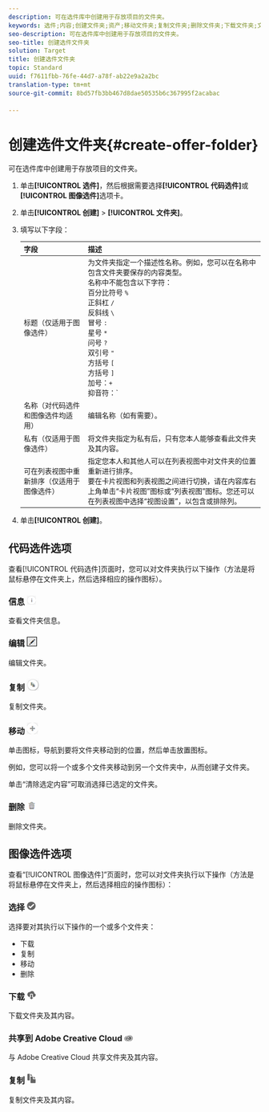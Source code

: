 ```yaml
---
description: 可在选件库中创建用于存放项目的文件夹。
keywords: 选件;内容;创建文件夹;资产;移动文件夹;复制文件夹;删除文件夹;下载文件夹;文件夹
seo-description: 可在选件库中创建用于存放项目的文件夹。
seo-title: 创建选件文件夹
solution: Target
title: 创建选件文件夹
topic: Standard
uuid: f7611fbb-76fe-44d7-a78f-ab22e9a2a2bc
translation-type: tm+mt
source-git-commit: 8bd57fb3bb467d8dae50535b6c367995f2acabac

---
```



# 创建选件文件夹{#create-offer-folder}

可在选件库中创建用于存放项目的文件夹。

1. 单击&#x200B;**[!UICONTROL 选件]**，然后根据需要选择&#x200B;**[!UICONTROL 代码选件]**&#x200B;或&#x200B;**[!UICONTROL 图像选件]**&#x200B;选项卡。
1. 单击&#x200B;**[!UICONTROL 创建]** &gt; **[!UICONTROL 文件夹]**。
1. 填写以下字段：

   | 字段 | 描述 |
   |--- |--- |
   | 标题（仅适用于图像选件） | 为文件夹指定一个描述性名称。例如，您可以在名称中包含文件夹要保存的内容类型。<br>名称中不能包含以下字符：<br>百分比符号 `%`<br>正斜杠 `/`<br>反斜线 `\`<br>冒号 `:`<br>星号 `*`<br>问号 `?`<br>双引号 `"`<br>方括号 `[`<br>方括号 `]`<br>加号：`+`<br>抑音符：`|`<br>句号：`.`<br>井号：`#`<br>花括号：`{`<br>花括号`}`<br>插入符号 `^`<br>分号 `;`<br>您可以使用连字符 (`- `) 来替代这些字符。 |
   | 名称（对代码选件和图像选件均适用） | 编辑名称（如有需要）。 |
   | 私有（仅适用于图像选件） | 将文件夹指定为私有后，只有您本人能够查看此文件夹及其内容。 |
   | 可在列表视图中重新排序（仅适用于图像选件） | 指定您本人和其他人可以在列表视图中对文件夹的位置重新进行排序。<br>要在卡片视图和列表视图之间进行切换，请在内容库右上角单击“卡片视图”图标或“列表视图”图标。您还可以在列表视图中选择“视图设置”，以包含或排除列。 |

1. 单击&#x200B;**[!UICONTROL 创建]**。

## 代码选件选项

查看[!UICONTROL 代码选件]页面时，您可以对文件夹执行以下操作（方法是将鼠标悬停在文件夹上，然后选择相应的操作图标）。

### 信息 ![](assets/icon_info.png)

查看文件夹信息。

### 编辑 ![](assets/icon_edit.png)

编辑文件夹。

### 复制 ![](assets/icon_copy.png)

复制文件夹。

### 移动 ![](assets/icon_move_folder.png)

单击图标，导航到要将文件夹移动到的位置，然后单击放置图标。

例如，您可以将一个或多个文件夹移动到另一个文件夹中，从而创建子文件夹。

单击“清除选定内容”可取消选择已选定的文件夹。

### 删除 ![](assets/icon_delete.png)

删除文件夹。

## 图像选件选项

查看“[!UICONTROL 图像选件]”页面时，您可以对文件夹执行以下操作（方法是将鼠标悬停在文件夹上，然后选择相应的操作图标）：

### 选择 ![](assets/icon_check.png)

选择要对其执行以下操作的一个或多个文件夹：

* 下载
* 复制
* 移动
* 删除

### 下载 ![](assets/icon_download.png)

下载文件夹及其内容。

### 共享到 Adobe Creative Cloud ![](assets/icon_creative_cloud.png)

与 Adobe Creative Cloud 共享文件夹及其内容。

### 复制 ![](assets/icon_copy_content.png)

复制文件夹及其内容。